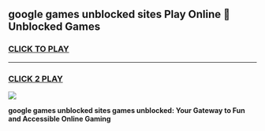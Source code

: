 
## google games unblocked sites Play Online 👋 Unblocked Games
<h3>
<a href="https://premium.freeplayer.one?title=google_games_unblocked_sites&ref=19F">CLICK TO PLAY</a></h3>
<hr>

<h3>
<a href="https://premium.freeplayer.one?title=google_games_unblocked_sites&ref=19F">CLICK 2 PLAY</a>
  
</h3>

<a href="https://premium.freeplayer.one?title=google_games_unblocked_sites&ref=19F"><img src="https://clearcache.store/games.png"></a>


**google games unblocked sites games unblocked: Your Gateway to Fun and Accessible Online Gaming**
